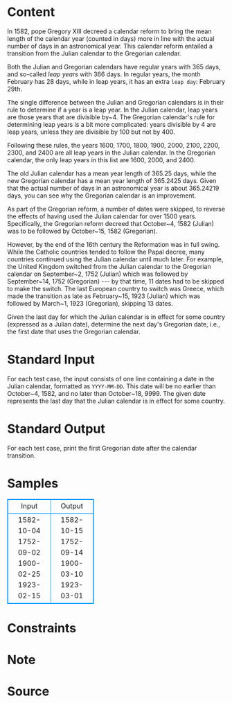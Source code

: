 
# Content

In 1582, pope Gregory XIII decreed a calendar reform to bring the mean length of the calendar year (counted in days)
  more in line with the actual number of days in an astronomical year.
This calendar reform entailed a transition from the Julian calendar to the Gregorian calendar.

Both the Julian and Gregorian calendars have regular years with 365 days, and so-called *leap years* with 366 days.
In regular years, the month February has 28 days, while in leap years, it has an extra `leap day`: February 29th.

The single difference between the Julian and Gregorian calendars is in their rule to determine if a year is a leap year.
In the Julian calendar, leap years are those years that are divisible by~4.
The Gregorian calendar's rule for determining leap years is a bit more complicated: years divisible by 4 are leap years, unless they are divisible by 100 but not by 400.

Following these rules, the years 1600, 1700, 1800, 1900, 2000, 2100, 2200, 2300, and 2400 are all leap years in the Julian calendar. In the Gregorian calendar, the only leap years in this list are 1600, 2000, and 2400.

The old Julian calendar has a mean year length of 365.25 days, while the new Gregorian calendar has a mean year length of 365.2425 days.
Given that the actual number of days in an astronomical year is about 365.24219 days, you can see why the Gregorian calendar is an improvement.

As part of the Gregorian reform, a number of dates were skipped, to reverse the effects of having used the Julian calendar for over 1500 years.
Specifically, the Gregorian reform decreed that October~4, 1582 (Julian) was to be followed by October~15, 1582 (Gregorian).

However, by the end of the 16th century the Reformation was in full swing.
While the Catholic countries tended to follow the Papal decree, many countries continued using the Julian calendar until much later.
For example, the United Kingdom switched from the Julian calendar to the Gregorian calendar on September~2, 1752 (Julian) which was followed by September~14, 1752 (Gregorian) --- by that time, 11 dates had to be skipped to make the switch.
The last European country to switch was Greece, which made the transition as late as February~15, 1923 (Julian) which was followed by March~1, 1923 (Gregorian), skipping 13 dates.

Given the last day for which the Julian calendar is in effect for some country (expressed as a Julian date),
determine the next day's Gregorian date, i.e., the first date that uses the Gregorian calendar.

# Standard Input

For each test case, the input consists of one line containing a date in the Julian calendar, formatted as `YYYY-MM-DD`.
This date will be no earlier than October~4, 1582, and no later than October~18, 9999.
The given date represents the last day that the Julian calendar is in effect for some country.

# Standard Output

For each test case, print the first Gregorian date after the calendar transition.

# Samples

<style>
        table,table tr th, table tr td { border:1px solid #0094ff; }
        table { width: 200px; min-height: 25px; line-height: 25px; text-align: center; border-collapse: collapse;}   
    </style>
<table>
	<tr>
		<td>Input</td>
		<td>Output</td>
	</tr>
<tr><td>1582-10-04
1752-09-02
1900-02-25
1923-02-15</td><td>1582-10-15
1752-09-14
1900-03-10
1923-03-01</td></tr></table>


# Constraints



# Note



# Source


